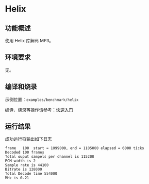 # Helix

## 功能概述

使用 Helix 库解码 MP3。

## 环境要求

无。

## 编译和烧录

示例位置：`examples/benchmark/helix`

编译、烧录等操作请参考：[快速入门](https://doc.winnermicro.net/w800/zh_CN/2.2-beta.2/get_started/index.html)

## 运行结果

成功运行将输出如下日志

```
frame   100  start = 1099000, end = 1105000 elapsed = 6000 ticks
Decoded 100 frames
Total ouput sampels per channel is 115200
PCM width is 2
Sample rate is 44100
Bitrate is 128000
Total Decode time 554000
MHz is 0.21
```